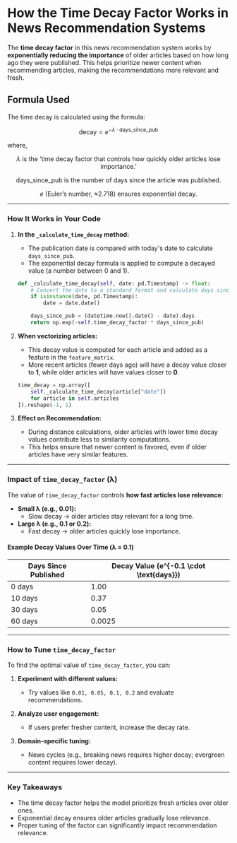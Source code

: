 # How the Time Decay Factor Works in News Recommendation Systems

The **time decay factor** in this news recommendation system works by **exponentially reducing the importance** of older articles based on how long ago they were published. This helps prioritize newer content when recommending articles, making the recommendations more relevant and fresh.

## Formula Used

The time decay is calculated using the formula:

$$
\text{decay} = e^{-\lambda \cdot \text{days\_since\_pub}}
$$

where,

$$ \lambda\text{ } \text{is the 'time decay factor that controls how quickly older articles lose importance.'}$$

$$ \text{days\_since\_pub} \text{ is the number of days since the article was published.}$$

$$ e \text{ (Euler's number, ≈2.718) ensures exponential decay.}$$

---

### **How It Works in Your Code**

1. **In the `_calculate_time_decay` method:**

   - The publication date is compared with today's date to calculate `days_since_pub`.
   - The exponential decay formula is applied to compute a decayed value (a number between 0 and 1).

   ```python
   def _calculate_time_decay(self, date: pd.Timestamp) -> float:
       # Convert the date to a standard format and calculate days since publication
       if isinstance(date, pd.Timestamp):
           date = date.date()

       days_since_pub = (datetime.now().date() - date).days
       return np.exp(-self.time_decay_factor * days_since_pub)
   ```

2. **When vectorizing articles:**

   - This decay value is computed for each article and added as a feature in the `feature_matrix`.
   - More recent articles (fewer days ago) will have a decay value closer to **1**, while older articles will have values closer to **0**.

   ```python
   time_decay = np.array([
       self._calculate_time_decay(article["date"])
       for article in self.articles
   ]).reshape(-1, 1)
   ```

3. **Effect on Recommendation:**
   - During distance calculations, older articles with lower time decay values contribute less to similarity computations.
   - This helps ensure that newer content is favored, even if older articles have very similar features.

---

### **Impact of `time_decay_factor` (λ)**

The value of `time_decay_factor` controls **how fast articles lose relevance**:

- **Small λ (e.g., 0.01):**
  - Slow decay → older articles stay relevant for a long time.
- **Large λ (e.g., 0.1 or 0.2):**
  - Fast decay → older articles quickly lose importance.

#### **Example Decay Values Over Time (λ = 0.1)**

| Days Since Published | Decay Value \(e^{-0.1 \cdot \text{days}}\) |
| -------------------- | ------------------------------------------ |
| 0 days               | 1.00                                       |
| 10 days              | 0.37                                       |
| 30 days              | 0.05                                       |
| 60 days              | 0.0025                                     |

---

### **How to Tune `time_decay_factor`**

To find the optimal value of `time_decay_factor`, you can:

1. **Experiment with different values:**

   - Try values like `0.01, 0.05, 0.1, 0.2` and evaluate recommendations.

2. **Analyze user engagement:**

   - If users prefer fresher content, increase the decay rate.

3. **Domain-specific tuning:**
   - News cycles (e.g., breaking news requires higher decay; evergreen content requires lower decay).

---

### **Key Takeaways**

- The time decay factor helps the model prioritize fresh articles over older ones.
- Exponential decay ensures older articles gradually lose relevance.
- Proper tuning of the factor can significantly impact recommendation relevance.
